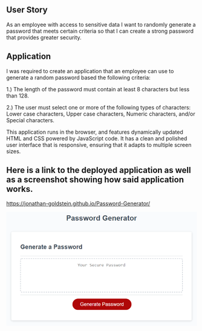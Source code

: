 ## User Story

As an employee with access to sensitive data
I want to randomly generate a password that meets certain criteria
so that I can create a strong password that provides greater security.

## Application

I was required to create an application that an employee can use to generate a random password based the following criteria:

1.) The length of the password must contain at least 8 characters but less than 128.

2.) The user must select one or more of the following types of characters: Lower case characters, Upper case characters, Numeric characters, and/or Special characters.

This application runs in the browser, and features dynamically updated HTML and CSS powered by JavaScript code. It has a clean and polished user interface that is responsive, ensuring that it adapts to multiple screen sizes.

## Here is a link to the deployed application as well as a screenshot showing how said application works.

https://jonathan-goldstein.github.io/Password-Generator/

![plot](./assets/pics/passwordgeneratorimage.png)

